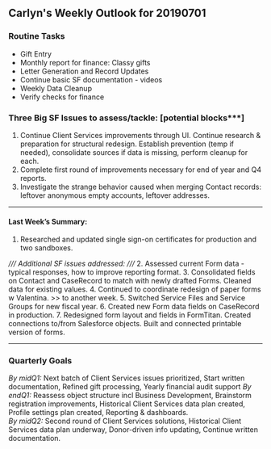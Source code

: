 ## Carlyn's Weekly Outlook for 20190701
### Routine Tasks
* Gift Entry
* Monthly report for finance: Classy gifts
* Letter Generation and Record Updates
* Continue basic SF documentation - videos
* Weekly Data Cleanup
* Verify checks for finance

### Three Big SF Issues to assess/tackle: [potential blocks***]
1. Continue Client Services improvements through UI.  Continue research & preparation for structural redesign.  Establish prevention (temp if needed), consolidate sources if data is missing, perform cleanup for each.
2. Complete first round of improvements necessary for end of year and Q4 reports.
3. Investigate the strange behavior caused when merging Contact records: leftover anonymous empty accounts, leftover addresses.

- - - -
#### Last Week’s Summary:
1. Researched and updated single sign-on certificates for production and two sandboxes.

*/// Additional SF issues addressed: ///*
2. Assessed current Form data - typical responses, how to improve reporting format.
3. Consolidated fields on Contact and CaseRecord to match with newly drafted Forms.  Cleaned data for existing values.
4. Continued to coordinate redesign of paper forms w Valentina. >> to another week.
5. Switched Service Files and Service Groups for new fiscal year. 
6. Created new Form data fields on CaseRecord in production. 
7. Redesigned form layout and fields in FormTitan.  Created connections to/from Salesforce objects.  Built and connected printable version of forms. 


- - - -
### Quarterly Goals
*By midQ1:* Next batch of Client Services issues prioritized, Start written documentation, Refined gift processing, Yearly financial audit support
*By endQ1:* Reassess object structure incl Business Development, Brainstorm registration improvements, Historical Client Services data plan created, Profile settings plan created, Reporting & dashboards.  
*By midQ2:* Second round of Client Services solutions, Historical Client Services data plan underway, Donor-driven info updating, Continue written documentation.